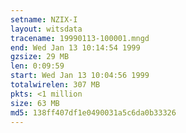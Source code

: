 ```yaml
---
setname: NZIX-I
layout: witsdata
tracename: 19990113-100001.mngd
end: Wed Jan 13 10:14:54 1999
gzsize: 29 MB
len: 0:09:59
start: Wed Jan 13 10:04:56 1999
totalwirelen: 307 MB
pkts: <1 million
size: 63 MB
md5: 138ff407df1e0490031a5c6da0b33326
---
```

